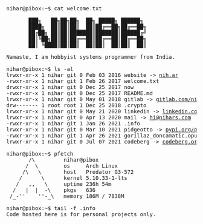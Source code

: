 <pre>

nihar@pibox:~$ cat welcome.txt

       ███╗   ██╗██╗██╗  ██╗ █████╗ ██████╗ 
       ████╗  ██║██║██║  ██║██╔══██╗██╔══██╗
       ██╔██╗ ██║██║███████║███████║██████╔╝
       ██║╚██╗██║██║██╔══██║██╔══██║██╔══██╗
       ██║ ╚████║██║██║  ██║██║  ██║██║  ██║

Namaste, I am hobbyist systems programmer from India. 

nihar@pibox:~$ ls -al
lrwxr-xr-x 1 nihar git 0 Feb 03 2016 website -> <a href="https://nih.ar">nih.ar</a>
-rwxr-xr-x 1 nihar git 1 Feb 26 2017 welcome.txt
drwxr-xr-x 1 nihar git 0 Dec 25 2017 now
-rwxr-xr-x 1 nihar git 0 Dec 25 2017 README.md
lrwxr-xr-x 1 nihar git 0 May 01 2018 gitlab -> <a href="https://gitlab.com/niharokz">gitlab.com/niharokz</a>
drw------- 1 root root 1 Dec 25 2018 .crypto
lrwxr-xr-x 1 nihar git 0 May 21 2020 linkedin -> <a href="https://linkedin.com/in/niharsamantaray">linkedin.com/in/niharsamantaray</a>
lrwxr-xr-x 1 nihar git 0 Apr 13 2020 mail -> <a href="mailto:me@nihars.com">hi@nihars.com</a>
-rwxr-xr-x 1 nihar git 1 Jan 26 2021 .info
lrwxr-xr-x 1 nihar git 0 Mar 10 2021 pidgeotto -> <a href="https://pypi.org/project/pidgeotto">pypi.org/project/pidgeotto</a>
-rwxr-xr-x 1 nihar git 1 Apr 26 2021 gorillaz_doncamatic.opus
lrwxr-xr-x 1 nihar git 0 Jul 07 2021 codeberg -> <a href="https://codeberg.org/niharokz">codeberg.org/niharokz</a>

nihar@pibox:~$ pfetch
       /\         nihar@pibox
      /  \        os     Arch Linux
     /\   \       host   Predator G3-572 
    /      \      kernel 5.10.33-1-lts
   /   ,,   \     uptime 236h 54m
  /   |  |  -\    pkgs   636
 /_-''    ''-_\   memory 186M / 7838M

nihar@pibox:~$ tail -f .info
Code hosted here is for personal projects only. 
</pre>
